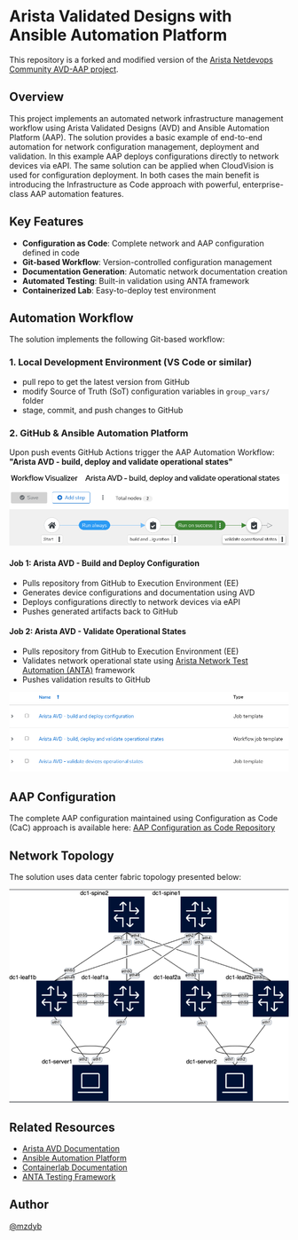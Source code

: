 # Arista Validated Designs with Ansible Automation Platform
This repository is a forked and modified version of the [Arista Netdevops Community AVD-AAP project](https://github.com/arista-netdevops-community/avd-aap).


## Overview

This project implements an automated network infrastructure management workflow using Arista Validated Designs (AVD) and Ansible Automation Platform (AAP). The solution provides a basic example of end-to-end automation for network configuration management, deployment and validation.
In this example AAP deploys configurations directly to network devices via eAPI. The same solution can be applied when CloudVision is used for configuration deployment. In both cases the main benefit is introducing the Infrastructure as Code approach with powerful, enterprise-class AAP automation features.

## Key Features

- **Configuration as Code**: Complete network and AAP configuration defined in code
- **Git-based Workflow**: Version-controlled configuration management
- **Documentation Generation**: Automatic network documentation creation
- **Automated Testing**: Built-in validation using ANTA framework  
- **Containerized Lab**: Easy-to-deploy test environment

## Automation Workflow

The solution implements the following Git-based workflow:

### 1. Local Development Environment (VS Code or similar)
- pull repo to get the latest version from GitHub
- modify Source of Truth (SoT) configuration variables in `group_vars/` folder
- stage, commit, and push changes to GitHub


### 2. GitHub & Ansible Automation Platform
Upon push events GitHub Actions trigger the AAP Automation Workflow: **"Arista AVD - build, deploy and validate operational states"**

![AAP Automation Workflow](files/workflow.png)

#### Job 1: Arista AVD - Build and Deploy Configuration
- Pulls repository from GitHub to Execution Environment (EE)
- Generates device configurations and documentation using AVD
- Deploys configurations directly to network devices via eAPI
- Pushes generated artifacts back to GitHub

#### Job 2: Arista AVD - Validate Operational States  
- Pulls repository from GitHub to Execution Environment (EE)
- Validates network operational state using [Arista Network Test Automation (ANTA)](https://anta.arista.com/) framework
- Pushes validation results to GitHub

![AAP Jobs](files/jobs.png)

## AAP Configuration

The complete AAP configuration maintained using Configuration as Code (CaC) approach is available here:
[AAP Configuration as Code Repository](https://github.com/mzdyb/aap-configuration-as-code)

## Network Topology

The solution uses data center fabric topology presented below:

![DC Fabric Topology](files/topology.png)

## Related Resources

- [Arista AVD Documentation](https://avd.arista.com/)
- [Ansible Automation Platform](https://www.redhat.com/en/technologies/management/ansible)
- [Containerlab Documentation](https://containerlab.dev/)
- [ANTA Testing Framework](https://anta.arista.com/)

## Author

[@mzdyb](https://www.linkedin.com/in/michal-zdyb-9aa4046/)